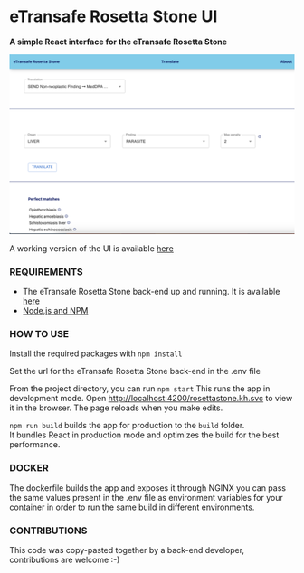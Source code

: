 # eTransafe Rosetta Stone UI

**A simple React interface for the eTransafe Rosetta Stone**

![sample.png](./sample.png)

A working version of the UI is available [here](https://emc-mi-notebooks.nl/rosettastone.kh.svc/)

### REQUIREMENTS

- The eTransafe Rosetta Stone back-end up and running. It is
  available [here](https://github.com/mi-erasmusmc/ets-rosetta-stone)
- [Node.js and NPM](https://docs.npmjs.com/downloading-and-installing-node-js-and-npm)

### HOW TO USE

Install the required packages with `npm install`

Set the url for the eTransafe Rosetta Stone back-end in the .env file

From the project directory, you can run `npm start`
This runs the app in development mode.
Open [http://localhost:4200/rosettastone.kh.svc](http://localhost:4200/rosettastone.kh.svc) to view it in the browser.
The page reloads when you make edits.

`npm run build` builds the app for production to the `build` folder.\
It bundles React in production mode and optimizes the build for the best performance.

### DOCKER

The dockerfile builds the app and exposes it through NGINX you can pass the same values present in the .env file as
environment variables for your container in order to run the same build in different environments.

### CONTRIBUTIONS

This code was copy-pasted together by a back-end developer, contributions are welcome :-)
